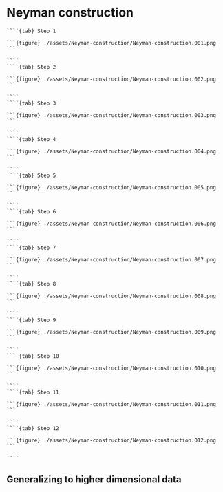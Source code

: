 # Neyman construction


`````{tabs}
````{tab} Step 1

```{figure} ./assets/Neyman-construction/Neyman-construction.001.png
```

````
````{tab} Step 2

```{figure} ./assets/Neyman-construction/Neyman-construction.002.png
```

````
````{tab} Step 3

```{figure} ./assets/Neyman-construction/Neyman-construction.003.png
```

````
````{tab} Step 4

```{figure} ./assets/Neyman-construction/Neyman-construction.004.png
```

````
````{tab} Step 5

```{figure} ./assets/Neyman-construction/Neyman-construction.005.png
```

````
````{tab} Step 6

```{figure} ./assets/Neyman-construction/Neyman-construction.006.png
```

````
````{tab} Step 7

```{figure} ./assets/Neyman-construction/Neyman-construction.007.png
```

````
````{tab} Step 8

```{figure} ./assets/Neyman-construction/Neyman-construction.008.png
```

````
````{tab} Step 9

```{figure} ./assets/Neyman-construction/Neyman-construction.009.png
```

````
````{tab} Step 10

```{figure} ./assets/Neyman-construction/Neyman-construction.010.png
```

````
````{tab} Step 11

```{figure} ./assets/Neyman-construction/Neyman-construction.011.png
```

````
````{tab} Step 12

```{figure} ./assets/Neyman-construction/Neyman-construction.012.png
```

````
`````


## Generalizing to higher dimensional data

```{figure} ./assets/HCPSS-stats-lectures-2020.001.png
```

```{figure} ./assets/HCPSS-stats-lectures-2020.002.png
```


